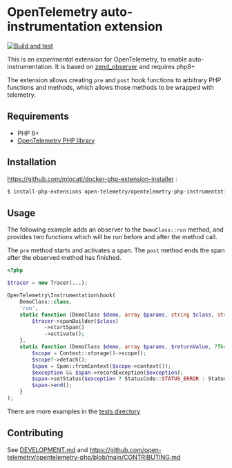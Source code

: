 # OpenTelemetry auto-instrumentation extension

[![Build and test](https://github.com/open-telemetry/opentelemetry-php-instrumentation/actions/workflows/build.yml/badge.svg)](https://github.com/open-telemetry/opentelemetry-php-instrumentation/actions/workflows/build.yml)

This is an _experimental_ extension for OpenTelemetry, to enable auto-instrumentation.
It is based on [zend_observer](https://www.datadoghq.com/blog/engineering/php-8-observability-baked-right-in/) and requires php8+

The extension allows creating `pre` and `post` hook functions to arbitrary PHP functions and methods, which allows those methods to be wrapped with telemetry. 

## Requirements
- PHP 8+
- [OpenTelemetry PHP library](https://github.com/open-telemetry/opentelemetry-php)

## Installation

https://github.com/mlocati/docker-php-extension-installer :
```bash
$ install-php-extensions open-telemetry/opentelemetry-php-instrumentation@main
```

## Usage

The following example adds an observer to the `DemoClass::run` method, and provides two functions which will be run before and after the method call.

The `pre` method starts and activates a span. The `post` method ends the span after the observed method has finished.

```php
<?php

$tracer = new Tracer(...);

OpenTelemetry\Instrumentation\hook(
    DemoClass::class,
    'run',
    static function (DemoClass $demo, array $params, string $class, string $function, ?string $filename, ?int $lineno) use ($tracer) {
        $tracer->spanBuilder($class)
            ->startSpan()
            ->activate();
    },
    static function (DemoClass $demo, array $params, $returnValue, ?Throwable $exception) use ($tracer) {
        $scope = Context::storage()->scope();
        $scope?->detach();
        $span = Span::fromContext($scope->context());
        $exception && $span->recordException($exception);
        $span->setStatus($exception ? StatusCode::STATUS_ERROR : StatusCode::STATUS_OK);
        $span->end();
    }
);
```

There are more examples in the [tests directory](./tests/)

## Contributing
See [DEVELOPMENT.md](DEVELOPMENT.md) and https://github.com/open-telemetry/opentelemetry-php/blob/main/CONTRIBUTING.md
